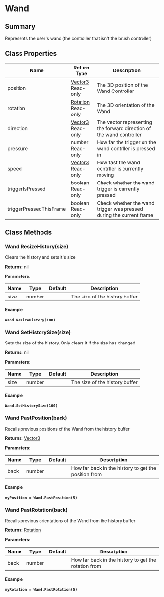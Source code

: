 
# Wand

## Summary
Represents the user's wand (the controller that isn't the brush controller)

## Class Properties

<table data-full-width="false">
<thead><tr><th>Name</th><th>Return Type</th><th>Description</th></tr></thead>
<tbody>
<tr><td>position</td><td><a href="vector3.md">Vector3</a><br>Read-only</td><td>The 3D position of the Wand Controller</td></tr>
<tr><td>rotation</td><td><a href="rotation.md">Rotation</a><br>Read-only</td><td>The 3D orientation of the Wand</td></tr>
<tr><td>direction</td><td><a href="vector3.md">Vector3</a><br>Read-only</td><td>The vector representing the forward direction of the wand controller</td></tr>
<tr><td>pressure</td><td>number<br>Read-only</td><td>How far the trigger on the wand contrller is pressed in</td></tr>
<tr><td>speed</td><td><a href="vector3.md">Vector3</a><br>Read-only</td><td>How fast the wand contrller is currently moving</td></tr>
<tr><td>triggerIsPressed</td><td>boolean<br>Read-only</td><td>Check whether the wand trigger is currently pressed</td></tr>
<tr><td>triggerPressedThisFrame</td><td>boolean<br>Read-only</td><td>Check whether the wand trigger was pressed during the current frame</td></tr>
</tbody></table>




## Class Methods

        
### Wand:ResizeHistory(size)

Clears the history and sets it's size

**Returns:** nil 


**Parameters:**

<table data-full-width="false">
<thead><tr><th>Name</th><th>Type</th><th>Default</th><th>Description</th></tr></thead>
<tbody><tr><td>size</td><td>number</td><td></td><td>The size of the history buffer</td></tr></tbody></table>




#### Example

<pre class="language-lua"><code class="lang-lua"><strong>Wand.ResizeHistory(100)</strong></code></pre>




### Wand:SetHistorySize(size)

Sets the size of the history. Only clears it if the size has changed

**Returns:** nil 


**Parameters:**

<table data-full-width="false">
<thead><tr><th>Name</th><th>Type</th><th>Default</th><th>Description</th></tr></thead>
<tbody><tr><td>size</td><td>number</td><td></td><td>The size of the history buffer</td></tr></tbody></table>




#### Example

<pre class="language-lua"><code class="lang-lua"><strong>Wand.SetHistorySize(100)</strong></code></pre>




### Wand:PastPosition(back)

Recalls previous positions of the Wand from the history buffer

**Returns:** <a href="vector3.md">Vector3</a> 


**Parameters:**

<table data-full-width="false">
<thead><tr><th>Name</th><th>Type</th><th>Default</th><th>Description</th></tr></thead>
<tbody><tr><td>back</td><td>number</td><td></td><td>How far back in the history to get the position from</td></tr></tbody></table>




#### Example

<pre class="language-lua"><code class="lang-lua"><strong>myPosition = Wand.PastPosition(5)</strong></code></pre>




### Wand:PastRotation(back)

Recalls previous orientations of the Wand from the history buffer

**Returns:** <a href="rotation.md">Rotation</a> 


**Parameters:**

<table data-full-width="false">
<thead><tr><th>Name</th><th>Type</th><th>Default</th><th>Description</th></tr></thead>
<tbody><tr><td>back</td><td>number</td><td></td><td>How far back in the history to get the rotation from</td></tr></tbody></table>




#### Example

<pre class="language-lua"><code class="lang-lua"><strong>myRotation = Wand.PastRotation(5)</strong></code></pre>



    

